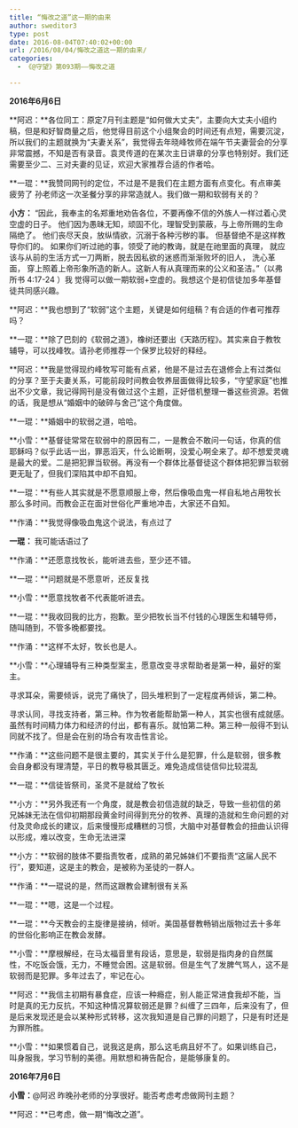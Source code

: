```yaml
---
title: “悔改之道”这一期的由来
author: sweditor3
type: post
date: 2016-08-04T07:40:02+00:00
url: /2016/08/04/悔改之道这一期的由来/
categories:
  - 《@守望》第093期——悔改之道

---
```

**2016年6月6日**

**阿迟：**各位同工：原定7月刊主题是“如何做大丈夫”，主要向大丈夫小组约稿，但是和好智商量之后，他觉得目前这个小组聚会的时间还有点短，需要沉淀，所以我们的主题就换为“夫妻关系”，我觉得去年晓峰牧师在端午节夫妻营会的分享非常震撼，不知是否有录音。袁灵传道的在某次主日讲章的分享也特别好。我们还需要至少二、三对夫妻的见证，欢迎大家推荐合适的作者哈。

**一琨：**我赞同网刊的定位，不过是不是我们在主题方面有点变化。有点审美疲劳了 孙老师这一次圣餐分享的非常造就人。我们做一期和软弱有关的？

**小方：** “因此，我奉主的名郑重地劝告各位，不要再像不信的外族人一样过着心灵空虚的日子。 他们因为愚昧无知，顽固不化，理智受到蒙蔽，与上帝所赐的生命隔绝了。 他们丧尽天良，放纵情欲，沉溺于各种污秽的事。 但基督绝不是这样教导你们的。 如果你们听过祂的事，领受了祂的教诲，就是在祂里面的真理， 就应该与从前的生活方式一刀两断，脱去因私欲的迷惑而渐渐败坏的旧人， 洗心革面， 穿上照着上帝形象所造的新人。这新人有从真理而来的公义和圣洁。”（以弗所书‬ ‭4:17-24‬ ‭）我 觉得可以做一期软弱+空虚的。我想这个是初信徒加多年基督徒共同感兴趣。

**阿迟：**我也想到了“软弱”这个主题，关键是如何组稿？有合适的作者可推荐吗？

**一琨：**除了巴刻的《软弱之道》，橡树还要出《天路历程》。其实来自于教牧辅导，可以找峰牧。请孙老师推荐一个保罗比较好的释经。

**阿迟：**我是觉得现约峰牧写可能有点紧，他是不是过去在退修会上有过类似的分享？至于夫妻关系，可能前段时间教会牧养层面做得比较多，“守望家庭”也推出不少文章，我记得网刊是没有做过这个主题，正好借机整理一番这些资源。若做的话，我是想从“婚姻中的破碎与舍己”这个角度做。

**一琨：**婚姻中的软弱之道，哈哈。

**小雪：**基督徒常常在软弱中的原因有二，一是教会不敢问一句话，你真的信耶稣吗？似乎此话一出，罪恶滔天，什么论断啊，没爱心啊全来了。却不想爱灵魂是最大的爱。二是把犯罪当软弱。再没有一个群体比基督徒这个群体把犯罪当软弱更无耻了，但我们深陷其中却不自知。

**一琨：**有些人其实就是不愿意顺服上帝，然后像吸血鬼一样自私地占用牧长那么多时间。而教会正在面对世俗化严重地冲击，大家还不自知。

**作涌：**我觉得像吸血鬼这个说法，有点过了

**一琨：** 我可能话语过了

**作涌：**还愿意找牧长，能听进去些，至少还不错。

**一琨：**问题就是不愿意听，还反复找

**小雪：**愿意找牧者不代表能听进去。

**一琨：**我收回我的比方，抱歉。至少把牧长当不付钱的心理医生和辅导师，随叫随到，不管多晚都要找。

**作涌：**这样不太好，牧长也是人。

**小雪：**心理辅导有三种类型案主，愿意改变寻求帮助者是第一种，最好的案主。
  
寻求耳朵，需要倾诉，说完了痛快了，回头堆积到了一定程度再倾诉，第二种。
  
寻求认同，寻找支持者，第三种。作为牧者能帮助第一种人，其实也很有成就感。虽然有时间精力体力和经济的付出，都有喜乐。就怕第二种。第三种一般得不到认同就不找了。但是会在别的场合有攻击性言论。

**作涌：**这些问题不是很主要的，其实关于什么是犯罪，什么是软弱，很多教会自身都没有理清楚，平日的教导极其匮乏。难免造成信徒信仰比较混乱

**一琨：**信徒皆祭司，圣灵不是就给了牧长

**小方：**另外我还有一个角度，就是教会初信造就的缺乏，导致一些初信的弟兄姊妹无法在信仰初期那段黄金时间得到充分的牧养、真理的造就和生命问题的对付及灵命成长的建议，后来慢慢形成糟糕的习惯，大脑中对基督教会的扭曲认识得以形成，难以改变，生命无法进深

**小方：**软弱的肢体不要指责牧者，成熟的弟兄姊妹们不要指责“这届人民不行”，要知道，这是主的教会，是被称为圣徒的一群人。

**作涌：**一琨说的是，然而这跟教会建制很有关系

**一琨：**嗯，这是一个过程。

**一琨：**今天教会的主旋律是接纳，倾听。美国基督教畅销出版物过去十多年的世俗化影响正在教会发酵。

**小雪：**摩根解经，在马太福音里有段话，意思是，软弱是指肉身的自然属性，不吃饭会饿，无力，不睡觉会困。这是软弱。但是生气了发脾气骂人，这不是软弱而是犯罪。多年过去了，牢记在心。

**阿迟：**我信主初期有暴食症，应该一种瘾症，别人能正常进食我却不能，当时是真的无力反抗，不知这种情况算软弱还是罪？纠缠了三四年，后来没有了，但是后来发现还是会以某种形式转移，这次我知道是自己罪的问题了，只是有时还是为罪所胜。

**小雪：**如果惯着自己，说我这是病，那么这毛病且好不了。如果训练自己，叫身服我，学习节制的美德。用默想和祷告配合，是能够康复的。

**2016年7月6日**

**小雪：**@阿迟 昨晚孙老师的分享很好。能否考虑考虑做网刊主题？

**阿迟：**已考虑，做一期“悔改之道”。